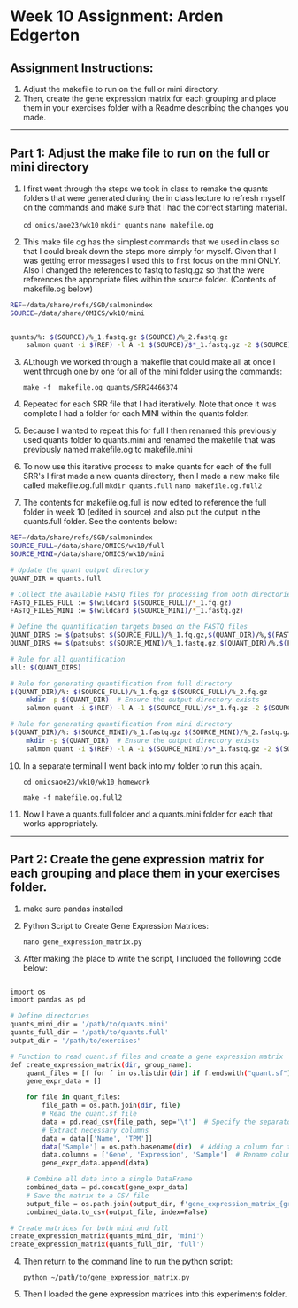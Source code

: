 # Week 10 Assignment: Arden Edgerton

## Assignment Instructions: 

1. Adjust the makefile to run on the full or mini directory. 
2. Then, create the gene expression matrix for each grouping and place them in your exercises folder with a Readme describing the changes you made.

***

## Part 1: Adjust the make file to run on the full or mini directory

1. I first went through the steps we took in class to remake the quants folders that were generated during the in class lecture to refresh myself on the commands and make sure that I had the correct starting material. 

    `cd omics/aoe23/wk10`
    `mkdir quants`
    `nano makefile.og`
    
2. This make file og has the simplest commands that we used in class so that I could break down the steps more simply for myself. Given that I was getting error messages I used this to first focus on the mini ONLY. Also I changed the references to fastq to fastq.gz so that the were references the appropriate files within the source folder. (Contents of makefile.og below)

```bash
REF=/data/share/refs/SGD/salmonindex
SOURCE=/data/share/OMICS/wk10/mini


quants/%: $(SOURCE)/%_1.fastq.gz $(SOURCE)/%_2.fastq.gz
	salmon quant -i $(REF) -l A -1 $(SOURCE)/$*_1.fastq.gz -2 $(SOURCE)/$*_2.fastq.gz --validateMappings -o $@
```


3. ALthough we worked through a makefile that could make all at once I went through one by one for all of the mini folder using the commands: 

    `make -f  makefile.og quants/SRR24466374`
4. Repeated for each SRR file that I had iteratively. Note that once it was complete I had a folder for each MINI within the quants folder. 

5. Because I wanted to repeat this for full I then renamed this previously used quants folder to quants.mini and renamed the makefile that was previously named makefile.og to makefile.mini

6. To now use this iterative process to make quants for each of the full SRR's I first made a new quants directory, then I made a new make file called makefile.og.full
    `mkdir quants.full`
    `nano makefile.og.full2`
    
7. The contents for makefile.og.full is now edited to reference the full folder in week 10 (edited in source) and also put the output in the quants.full folder. See the contents below: 

```bash
REF=/data/share/refs/SGD/salmonindex
SOURCE_FULL=/data/share/OMICS/wk10/full
SOURCE_MINI=/data/share/OMICS/wk10/mini

# Update the quant output directory
QUANT_DIR = quants.full

# Collect the available FASTQ files for processing from both directories
FASTQ_FILES_FULL := $(wildcard $(SOURCE_FULL)/*_1.fq.gz)
FASTQ_FILES_MINI := $(wildcard $(SOURCE_MINI)/*_1.fastq.gz)

# Define the quantification targets based on the FASTQ files
QUANT_DIRS := $(patsubst $(SOURCE_FULL)/%_1.fq.gz,$(QUANT_DIR)/%,$(FASTQ_FILES_FULL))
QUANT_DIRS += $(patsubst $(SOURCE_MINI)/%_1.fastq.gz,$(QUANT_DIR)/%,$(FASTQ_FILES_MINI))

# Rule for all quantification
all: $(QUANT_DIRS)

# Rule for generating quantification from full directory
$(QUANT_DIR)/%: $(SOURCE_FULL)/%_1.fq.gz $(SOURCE_FULL)/%_2.fq.gz
	mkdir -p $(QUANT_DIR)  # Ensure the output directory exists
	salmon quant -i $(REF) -l A -1 $(SOURCE_FULL)/$*_1.fq.gz -2 $(SOURCE_FULL)/$*_2.fq.gz --validateMappings -o $@

# Rule for generating quantification from mini directory
$(QUANT_DIR)/%: $(SOURCE_MINI)/%_1.fastq.gz $(SOURCE_MINI)/%_2.fastq.gz
	mkdir -p $(QUANT_DIR)  # Ensure the output directory exists
	salmon quant -i $(REF) -l A -1 $(SOURCE_MINI)/$*_1.fastq.gz -2 $(SOURCE_MINI)/$*_2.fastq.gz --validateMappings -o $@
```


10. In a separate terminal I went back into my folder to run this again.

    `cd omicsaoe23/wk10/wk10_homework`
    
    `make -f makefile.og.full2`
    
11. Now I have a quants.full folder and a quants.mini folder for each that works appropriately. 

*** 

## Part 2: Create the gene expression matrix for each grouping and place them in your exercises folder. 


1. make sure pandas installed


2. Python Script to Create Gene Expression Matrices:

    `nano gene_expression_matrix.py`
    
3. After making the place to write the script, I included the following code below:

```bash 

import os
import pandas as pd

# Define directories
quants_mini_dir = '/path/to/quants.mini'
quants_full_dir = '/path/to/quants.full'
output_dir = '/path/to/exercises'

# Function to read quant.sf files and create a gene expression matrix
def create_expression_matrix(dir, group_name):
    quant_files = [f for f in os.listdir(dir) if f.endswith("quant.sf")]
    gene_expr_data = []

    for file in quant_files:
        file_path = os.path.join(dir, file)
        # Read the quant.sf file
        data = pd.read_csv(file_path, sep='\t')  # Specify the separator if needed
        # Extract necessary columns
        data = data[['Name', 'TPM']]
        data['Sample'] = os.path.basename(dir)  # Adding a column for the sample name
        data.columns = ['Gene', 'Expression', 'Sample']  # Rename columns for clarity
        gene_expr_data.append(data)

    # Combine all data into a single DataFrame
    combined_data = pd.concat(gene_expr_data)
    # Save the matrix to a CSV file
    output_file = os.path.join(output_dir, f'gene_expression_matrix_{group_name}.csv')
    combined_data.to_csv(output_file, index=False)

# Create matrices for both mini and full
create_expression_matrix(quants_mini_dir, 'mini')
create_expression_matrix(quants_full_dir, 'full')

```

4. Then return to the command line to run the python script: 

    `python ~/path/to/gene_expression_matrix.py`


5. Then I loaded the gene expression matrices into this experiments folder. 